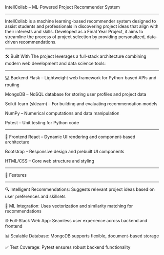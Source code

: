 IntellCollab – ML-Powered Project Recommender System

***************************************
IntellCollab is a machine learning-based recommender system designed to assist students and professionals in discovering project ideas that align with their interests and skills. Developed as a Final Year Project, it aims to streamline the process of project selection by providing personalized, data-driven recommendations.

**********************************

🛠️ Built With
The project leverages a full-stack architecture combining modern web development and data science tools:

***********************************

💻 Backend
Flask – Lightweight web framework for Python-based APIs and routing

MongoDB – NoSQL database for storing user profiles and project data

Scikit-learn (sklearn) – For building and evaluating recommendation models

NumPy – Numerical computations and data manipulation

Pytest – Unit testing for Python code

******************************************

🎨 Frontend
React – Dynamic UI rendering and component-based architecture

Bootstrap – Responsive design and prebuilt UI components

HTML/CSS – Core web structure and styling

**********************************

🚀 Features
****************************************
🔍 Intelligent Recommendations: Suggests relevant project ideas based on user preferences and skillsets

🧠 ML Integration: Uses vectorization and similarity matching for recommendations

🌐 Full-Stack Web App: Seamless user experience across backend and frontend

📊 Scalable Database: MongoDB supports flexible, document-based storage

✅ Test Coverage: Pytest ensures robust backend functionality

